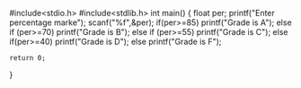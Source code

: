 #include<stdio.h>
#include<stdlib.h>
int main()
{
	float per;
	printf("Enter percentage marke");
	scanf("%f",&per);
	if(per>=85)
	printf("Grade is A");
	else if (per>=70)
	printf("Grade is B");
	else if (per>=55)
	printf("Grade is C");
	else if(per>=40)
	printf("Grade is D");
	else
	printf("Grade is F");
	
	return 0;
	
	
}
